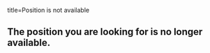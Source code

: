 title=Position is not available

<? include jobs/header ?>

## The position you are looking for is no longer available.

<? include jobs/footer ?>
